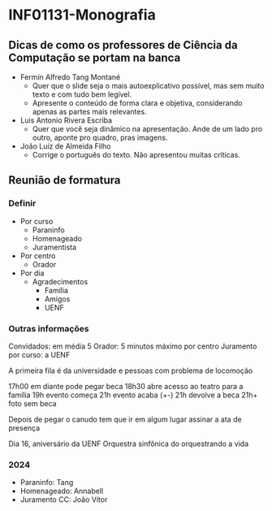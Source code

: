 # INF01131-Monografia

## Dicas de como os professores de Ciência da Computação se portam na banca

- Fermín Alfredo Tang Montané
  - Quer que o slide seja o mais autoexplicativo possível, mas sem muito texto e com tudo bem legível.
  - Apresente o conteúdo de forma clara e objetiva, considerando apenas as partes mais relevantes.
- Luis Antonio Rivera Escriba
  - Quer que você seja dinâmico na apresentação. Ande de um lado pro outro, aponte pro quadro, pras imagens.
- João Luíz de Almeida Filho
  - Corrige o português do texto. Não apresentou muitas críticas.

## Reunião de formatura

### Definir

- Por curso
  - Paraninfo
  - Homenageado
  - Juramentista
- Por centro
  - Orador
- Por dia
  - Agradecimentos
    - Família
    - Amigos
    - UENF

### Outras informações

Convidados: em média 5
Orador: 5 minutos máximo por centro
Juramento por curso: a UENF

A primeira fila é da universidade e pessoas com problema de locomoção

17h00 em diante pode pegar beca
18h30 abre acesso ao teatro para a família
19h evento começa
21h evento acaba (+-)
21h devolve a beca
21h+ foto sem beca

Depois de pegar o canudo tem que ir em algum lugar assinar a ata de presença

Dia 16, aniversário da UENF
Orquestra sinfônica do orquestrando a vida

### 2024

- Paraninfo: Tang
- Homenageado: Annabell
- Juramento CC: João Vítor
